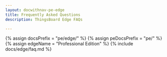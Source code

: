 ```yaml
---
layout: docwithnav-pe-edge
title: Frequently Asked Questions
description: ThingsBoard Edge FAQs

---
```


{% assign docsPrefix = "pe/edge/" %}
{% assign peDocsPrefix = "pe/" %}
{% assign edgeName = "Professional Edition" %}
{% include docs/edge/faq.md %}
